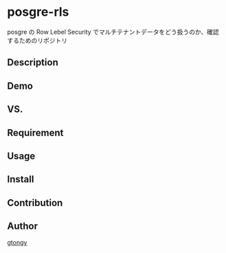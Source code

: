 # posgre-rls

posgre の Row Lebel Security でマルチテナントデータをどう扱うのか、確認するためのリポジトリ

## Description

## Demo

## VS.

## Requirement

## Usage

## Install

## Contribution

## Author

[gtongy](https://github.com/gtongy)
